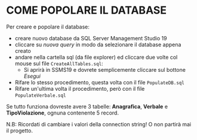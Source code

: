 # COME POPOLARE IL DATABASE
Per creare e popolare il database:
- creare nuovo database da SQL Server Management Studio 19
- cliccare su _nuova query_ in modo da selezionare il database appena creato
- andare nella cartella sql (da file explorer) ed cliccare due volte col mouse sul file `CreateAllTables.sql`:
   - Si aprirà in SSMS19 e dovrete semplicemente cliccare sul bottone _Esegui_
- Rifare lo stesso procedimento, questa volta con il file `PopulateDB.sql`
- Rifare un'ultima volta il procedimento, però con il file `PopulateVerbale.sql`

Se tutto funziona dovreste avere 3 tabelle: **Anagrafica**, **Verbale** e **TipoViolazione**, ognuna contenente 5 record.

N.B: Ricordati di cambiare i valori della connection string! O non partirà mai il progetto.
